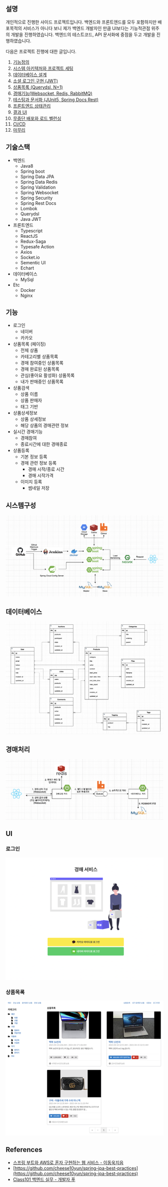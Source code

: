 ## 설명

개인적으로 진행한 사이드 프로젝트입니다. 백엔드와 프론트엔드를 모두 포함하지만 배포목적의 서비스가 아니다 보니 제가 백엔드 개발자인 만큼 UI보다는 기능적관점 위주의 개발을 진행하였습니다. 백엔드의 테스트코드, API 문서화에 중점을 두고 개발을 진행하였습니다.

다음은 프로젝트 진행에 대한 글입니다.

1. [기능정의](https://youngwonseo.tistory.com/6)
2. [시스템 아키텍처와 프로젝트 세팅](https://youngwonseo.tistory.com/7)
3. [데이터베이스 설계](https://youngwonseo.tistory.com/8)
4. [소셜 로그인 구현 (JWT)](https://youngwonseo.tistory.com/9)
5. [상품목록 (Querydsl, N+1)](https://youngwonseo.tistory.com/10)
6. [경매기능(Websocket, Redis, RabbitMQ)](https://youngwonseo.tistory.com/11)
7. [테스팅과 문서화 (JUnit5, Spring Docs Rest)](https://youngwonseo.tistory.com/12)
8. [프론트엔드 상태관리](https://youngwonseo.tistory.com/13)
9. [결과 UI](https://youngwonseo.tistory.com/14)
10. [무중단 배포와 로드 벨런싱](https://youngwonseo.tistory.com/15)
11. [CI/CD](https://youngwonseo.tistory.com/16)
12. [마무리](https://youngwonseo.tistory.com/17)

## 기술스택

* 백엔드
  * Java8
  * Spring boot
  * Spring Data JPA
  * Spring Data Redis
  * Spring Validation
  * Spring Websocket
  * Spring Security
  * Spring Rest Docs
  * Lombok
  * Querydsl
  * Java JWT
* 프론트엔드
  * Typescript
  * ReactJS
  * Redux-Saga
  * Typesafe Action
  * Axios
  * Socket.io
  * Sementic UI
  * Echart
* 데이터베이스
  * MySql
* Etc
  * Docker
  * Nginx


## 기능
* 로그인
  * 네이버
  * 카카오
* 상품목록 (페이징)
  * 전체 상품
  * 카테고리별 상품목록
  * 경매 참여중인 상품목록
  * 경매 완료된 상품목록
  * 관심(좋아요 활성화) 상품목록
  * 내가 판매중인 상품목록
* 상품검색
  * 상품 이름
  * 상품 판매자
  * 태그 기반
* 상품상세정보
  * 상품 상세정보
  * 해당 상품의 경매관련 정보
* 실시간 경매기능
  * 경매참여
  * 종료시간에 대한 경매종료
* 상품등록
  * 기본 정보 등록
  * 경매 관련 정보 등록
    * 경매 시작/종료 시간
    * 경매 시작가격
  * 이미지 등록
    * 썸네일 저장

## 시스템구성

![](./docs/system.png)

## 데이터베이스

![](./docs/database.png)

## 경매처리

![](./docs/traffic-handling.png)

## UI

### 로그인

![](./docs/screenshot-login.png)

### 상품목록

![](./docs/screenshot-main.png)

## References

* [스프링 부트와 AWS로 혼자 구현하는 웹 서비스 - 이동욱지음](http://www.kyobobook.co.kr/product/detailViewKor.laf?ejkGb=KOR&mallGb=KOR&barcode=9788965402602&orderClick=LEa&Kc=)
* [https://github.com/cheese10yun/spring-jpa-best-practices](https://github.com/cheese10yun/spring-jpa-best-practices)
* [Class101 백엔드 실무 - 개발자 푸](https://class101.net/products/T6HT0bUDKIH1V5i3Ji2M)